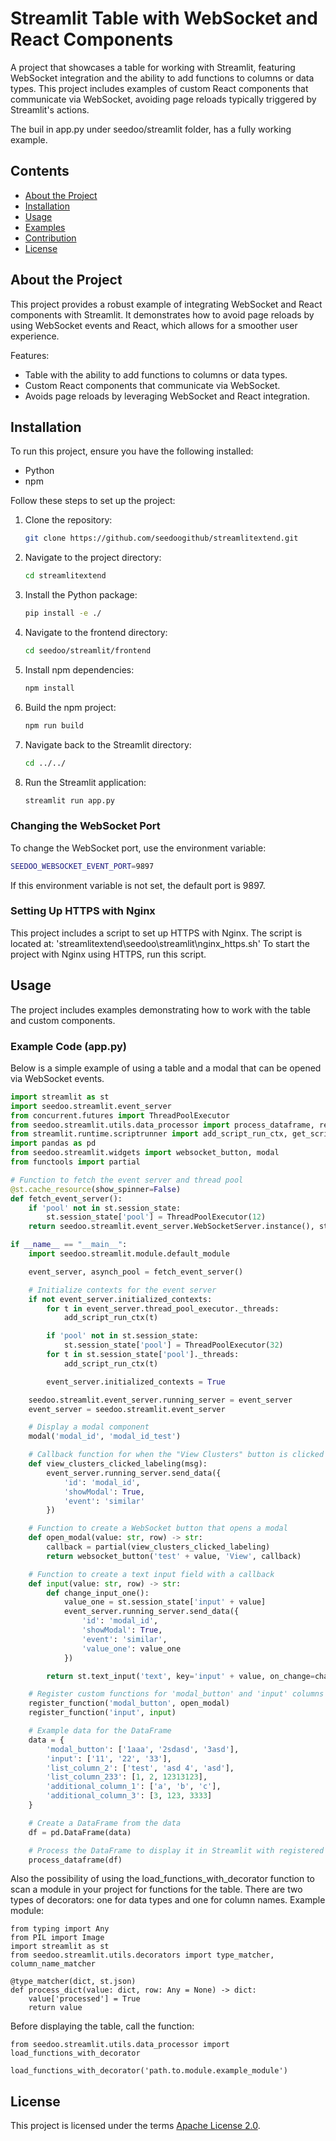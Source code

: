 # Streamlit Table with WebSocket and React Components

A project that showcases a table for working with Streamlit, featuring WebSocket integration and the ability to add functions to columns or data types. This project includes examples of custom React components that communicate via WebSocket, avoiding page reloads typically triggered by Streamlit's actions.

The buil in app.py under seedoo/streamlit folder, has a fully working example. 
## Contents

- [About the Project](#about-the-project)
- [Installation](#installation)
- [Usage](#usage)
- [Examples](#examples)
- [Contribution](#contribution)
- [License](#license)

## About the Project

This project provides a robust example of integrating WebSocket and React components with Streamlit. It demonstrates how to avoid page reloads by using WebSocket events and React, which allows for a smoother user experience.

Features:
- Table with the ability to add functions to columns or data types.
- Custom React components that communicate via WebSocket.
- Avoids page reloads by leveraging WebSocket and React integration.

## Installation

To run this project, ensure you have the following installed:
- Python
- npm

Follow these steps to set up the project:

1. Clone the repository:
    ```sh
    git clone https://github.com/seedoogithub/streamlitextend.git
    ```

2. Navigate to the project directory:
    ```sh
    cd streamlitextend
    ```

3. Install the Python package:
    ```sh
    pip install -e ./
    ```

4. Navigate to the frontend directory:
    ```sh
    cd seedoo/streamlit/frontend
    ```

5. Install npm dependencies:
    ```sh
    npm install
    ```

6. Build the npm project:
    ```sh
    npm run build
    ```

7. Navigate back to the Streamlit directory:
    ```sh
    cd ../../
    ```

8. Run the Streamlit application:
    ```sh
    streamlit run app.py
    ```
### Changing the WebSocket Port

To change the WebSocket port, use the environment variable:

```bash
SEEDOO_WEBSOCKET_EVENT_PORT=9897
```
If this environment variable is not set, the default port is 9897.
### Setting Up HTTPS with Nginx

This project includes a script to set up HTTPS with Nginx. The script is located at:
'streamlitextend\seedoo\streamlit\nginx_https.sh'
To start the project with Nginx using HTTPS, run this script.
## Usage

The project includes examples demonstrating how to work with the table and custom components.

### Example Code (app.py)

Below is a simple example of using a table and a modal that can be opened via WebSocket events.

```python
import streamlit as st
import seedoo.streamlit.event_server
from concurrent.futures import ThreadPoolExecutor
from seedoo.streamlit.utils.data_processor import process_dataframe, register_function
from streamlit.runtime.scriptrunner import add_script_run_ctx, get_script_run_ctx
import pandas as pd
from seedoo.streamlit.widgets import websocket_button, modal
from functools import partial

# Function to fetch the event server and thread pool
@st.cache_resource(show_spinner=False)
def fetch_event_server():
    if 'pool' not in st.session_state:
        st.session_state['pool'] = ThreadPoolExecutor(12)
    return seedoo.streamlit.event_server.WebSocketServer.instance(), st.session_state['pool']

if __name__ == "__main__":
    import seedoo.streamlit.module.default_module

    event_server, asynch_pool = fetch_event_server()

    # Initialize contexts for the event server
    if not event_server.initialized_contexts:
        for t in event_server.thread_pool_executor._threads:
            add_script_run_ctx(t)

        if 'pool' not in st.session_state:
            st.session_state['pool'] = ThreadPoolExecutor(32)
        for t in st.session_state['pool']._threads:
            add_script_run_ctx(t)

        event_server.initialized_contexts = True

    seedoo.streamlit.event_server.running_server = event_server
    event_server = seedoo.streamlit.event_server

    # Display a modal component
    modal('modal_id', 'modal_id_test')

    # Callback function for when the "View Clusters" button is clicked
    def view_clusters_clicked_labeling(msg):
        event_server.running_server.send_data({
            'id': 'modal_id',
            'showModal': True,
            'event': 'similar'
        })

    # Function to create a WebSocket button that opens a modal
    def open_modal(value: str, row) -> str:
        callback = partial(view_clusters_clicked_labeling)
        return websocket_button('test' + value, 'View', callback)

    # Function to create a text input field with a callback
    def input(value: str, row) -> str:
        def change_input_one():
            value_one = st.session_state['input' + value]
            event_server.running_server.send_data({
                'id': 'modal_id',
                'showModal': True,
                'event': 'similar',
                'value_one': value_one
            })

        return st.text_input('text', key='input' + value, on_change=change_input_one)

    # Register custom functions for 'modal_button' and 'input' columns
    register_function('modal_button', open_modal)
    register_function('input', input)

    # Example data for the DataFrame
    data = {
        'modal_button': ['1aaa', '2sdasd', '3asd'],
        'input': ['11', '22', '33'],
        'list_column_2': ['test', 'asd 4', 'asd'],
        'list_column_233': [1, 2, 12313123],
        'additional_column_1': ['a', 'b', 'c'],
        'additional_column_3': [3, 123, 3333]
    }

    # Create a DataFrame from the data
    df = pd.DataFrame(data)

    # Process the DataFrame to display it in Streamlit with registered functions
    process_dataframe(df)
```
Also the possibility of using the load_functions_with_decorator function to scan a module in your project for functions for the table. There are two types of decorators: one for data types and one for column names.
Example module:
```paython
from typing import Any
from PIL import Image
import streamlit as st
from seedoo.streamlit.utils.decorators import type_matcher, column_name_matcher

@type_matcher(dict, st.json)
def process_dict(value: dict, row: Any = None) -> dict:
    value['processed'] = True
    return value
```
Before displaying the table, call the function:
```paython
from seedoo.streamlit.utils.data_processor import load_functions_with_decorator

load_functions_with_decorator('path.to.module.example_module')
```


## License

This project is licensed under the terms [Apache License 2.0](LICENSE).

